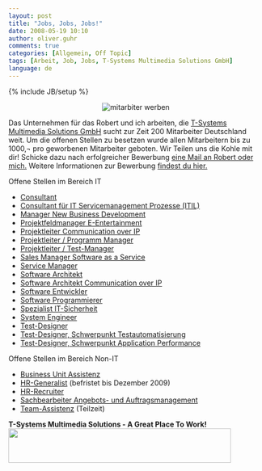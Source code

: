 ```yaml
---
layout: post
title: "Jobs, Jobs, Jobs!"
date: 2008-05-19 10:10
author: oliver.guhr
comments: true
categories: [Allgemein, Off Topic]
tags: [Arbeit, Job, Jobs, T-Systems Multimedia Solutions GmbH]
language: de
---
```

{% include JB/setup %}
<p style="text-align: center"> <img src="{{BASE_PATH}}/assets/wp-images/mitarbeiterwerben.jpg" onclick="window.location ='{{BASE_PATH}}/assets/wp-images/mitarbeiterwerben.jpg'; " style="border: 0px none " alt="mitarbiter werben" /></p>
 Das Unternehmen für das Robert und ich arbeiten, die <a href="http://www.t-systems-mms.com"> T-Systems Multimedia Solutions GmbH</a> sucht zur Zeit 200 Mitarbeiter Deutschland weit. Um die offenen Stellen zu besetzen wurde allen Mitarbeitern bis zu 1000‚¬ pro geworbenen Mitarbeiter geboten.
Wir Teilen uns die Kohle mit dir! Schicke dazu nach erfolgreicher Bewerbung <a href="{{BASE_PATH}}/impressum/">eine Mail an Robert oder mich.</a> Weitere Informationen zur Bewerbung <a href="http://www.t-systems-mms.com/mms/de/Karriere/Stellenangebote/Bewerbung/bewerbung">findest du hier.</a>

Offene Stellen im Bereich IT
<ul>
	<li>     <a href="http://www.t-systems-mms.com/mms/de/Karriere/Stellenangebote/pro_consultant" title="Consultant" target="_top">Consultant</a></li>
	<li>     <a href="http://www.t-systems-mms.com/mms/de/Karriere/Stellenangebote/pro_consultant_ITIL" title="Consultant für IT Servicemanagement Prozesse (ITIL)" target="_top">Consultant für IT Servicemanagement Prozesse (ITIL)</a></li>
	<li>     <a href="http://www.t-systems-mms.com/mms/de/Karriere/Stellenangebote/pro_manager_new_business" title="Manager New Business Development" target="_top">Manager New Business Development</a></li>
	<li>     <a href="http://www.t-systems-mms.com/mms/de/Karriere/Stellenangebote/pro_pfm_e-entertainment" title="Projektfeldmanager E-Entertainment (m/w)" target="_top">Projektfeldmanager E-Entertainment</a></li>
	<li>     <a href="http://www.t-systems-mms.com/mms/de/Karriere/Stellenangebote/pro_projektleiter_coip" title="Projektleiter Communication over IP" target="_top">Projektleiter Communication over IP</a></li>
	<li>     <a href="http://www.t-systems-mms.com/mms/de/Karriere/Stellenangebote/pro_projektleiter" title="Projektleiter / Programm Manager" target="_top">Projektleiter / Programm Manager</a></li>
	<li>     <a href="http://www.t-systems-mms.com/mms/de/Karriere/Stellenangebote/pro_projektleiter_test-manager" title="Projektleiter / Test-Manager" target="_top">Projektleiter / Test-Manager</a></li>
	<li>     <a href="http://www.t-systems-mms.com/mms/de/Karriere/Stellenangebote/pro_sales_manager_saas" title="Sales Manager Software as a Service" target="_top">Sales Manager Software as a Service</a></li>
	<li>     <a href="http://www.t-systems-mms.com/mms/de/Karriere/Stellenangebote/pro_service_manager" title="Service Manager" target="_top">Service Manager</a></li>
	<li>     <a href="http://www.t-systems-mms.com/mms/de/Karriere/Stellenangebote/pro_software_architekt" title="Software Architekt" target="_top">Software Architekt</a></li>
	<li>     <a href="http://www.t-systems-mms.com/mms/de/Karriere/Stellenangebote/pro_software_architekt_coip" title="Software Architekt Communication over IP" target="_top">Software Architekt Communication over IP</a></li>
	<li>     <a href="http://www.t-systems-mms.com/mms/de/Karriere/Stellenangebote/pro_software_entwickler" title="Software Entwickler (m/w)" target="_top">Software Entwickler</a></li>
	<li>     <a href="http://www.t-systems-mms.com/mms/de/Karriere/Stellenangebote/pro_software_programmierer" title="Software Programmierer" target="_top">Software Programmierer</a></li>
	<li>     <a href="http://www.t-systems-mms.com/mms/de/Karriere/Stellenangebote/pro_it-sicherheit" title="Spezialist IT-Sicherheit" target="_top">Spezialist IT-Sicherheit</a></li>
	<li>     <a href="http://www.t-systems-mms.com/mms/de/Karriere/Stellenangebote/pro_system_engineer" title="System Engineer" target="_top">System Engineer</a></li>
	<li>     <a href="http://www.t-systems-mms.com/mms/de/Karriere/Stellenangebote/pro_testdesigner_tss" title="Test-Designer (m/w)" target="_top">Test-Designer</a></li>
	<li>     <a href="http://www.t-systems-mms.com/mms/de/Karriere/Stellenangebote/pro_test-designer_testautomatisierung" title="Test-Designer (m/w), Schwerpunkt Testautomatisierung" target="_top">Test-Designer, Schwerpunkt Testautomatisierung</a></li>
	<li>     <a href="http://www.t-systems-mms.com/mms/de/Karriere/Stellenangebote/pro_test-designer_application_performance" title="Test-Designer (m/w), Schwerpunkt Application Performance" target="_top">Test-Designer, Schwerpunkt Application Performance</a></li>
</ul>
Offene Stellen im Bereich Non-IT
<ul>
	<li>           <a href="http://www.t-systems-mms.com/mms/de/Karriere/Stellenangebote/pro_business_unit_assistenz" target="_top" title="Business Unit Assistenz">Business Unit Assistenz</a></li>
	<li>           <a href="http://www.t-systems-mms.com/mms/de/Karriere/Stellenangebote/pro_hr-generalist" target="_top" title="HR-Generalist">HR-Generalist</a> (befristet bis Dezember 2009)</li>
	<li>           <a href="http://www.t-systems-mms.com/mms/de/Karriere/Stellenangebote/pro_hr-recruiter" target="_top" title="HR-Recruiter">HR-Recruiter</a></li>
	<li>           <a href="http://www.t-systems-mms.com/mms/de/Karriere/Stellenangebote/pro_sachbearbeiter_aam" title="Sachbearbeiter Angebots- und Auftragsmanagement" target="_top">Sachbearbeiter Angebots- und Auftragsmanagement</a></li>
	<li>           <a href="http://www.t-systems-mms.com/mms/de/Karriere/Stellenangebote/pro_team-assistenz" target="_top" title="Team-Assistenz">Team-Assistenz</a> (Teilzeit)</li>
</ul>
<strong>T-Systems Multimedia Solutions - A Great Place To Work!</strong>

<img src="http://www.t-systems-mms.com/servlets/images/603798_3/binary_content_files/store/603798v3.jpg" border="0" height="68" width="440" />
